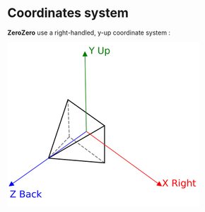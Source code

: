 Coordinates system
===========================================================================
**ZeroZero** use a right-handled, y-up coordinate system :

![Coordinates system](coordinate_system.png)